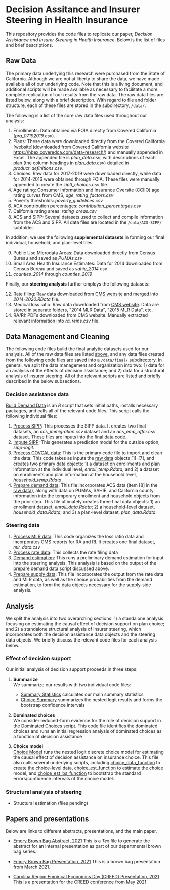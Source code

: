 # Decision Assitance and Insurer Steering in Health Insurance

This repository provides the code files to replicate our paper, *Decision Assistance and Insurer Steering in Health Insurance*. Below is the list of files and brief descriptions.

## Raw Data
The primary data underlying this research were purchased from the State of California. Although we are not at liberty to share the data, we have made available all of our underlying code. Note that this is a living document, and additional scripts will be made available as necessary to facilitate a more complete replication of our results from the raw data. The raw data files are listed below, along with a brief description. With regard to file and folder structure, each of these files are stored in the subdirectory, `/data/`.

The following is a list of the core raw data files used throughout our analysis:

1. Enrollments: Data obtained via FOIA directly from Covered California (*pra_07192019.csv*).
2. Plans: These data were downloaded directly from the Covered California [website](downloaded from Covered California website https://hbex.coveredca.com/data-research/) and manually appended in Excel. The appended file is *plan_data.csv*, with descriptions of each plan (the column headings in *plan_data.csv*) detailed in *product_definitions.csv*.
3. Choices: Raw data for 2017-2019 were downloaded directly, while data for 2014-2016 were obtained through FOIA. These files were manually appended to create the *zip3_choices.csv* file.
4. Age rating: Consumer Information and Insurance Oversite (CCIIO) age rating curves from CMS, *age_rating_factors.csv*
5. Poverty thresholds: *poverty_guidelines.csv*
6. ACA contribution percentages: *contribution_percentages.csv*
7. California rating areas: *rating_areas.csv*
8. ACS and SIPP: Several datasets used to collect and compile information from the ACS and SIPP. All data files are located in the `/data/ACS-SIPP/` subfolder.



In addition, we use the following **supplemental datasets** in forming our final individual, household, and plan-level files:

9. Public Use Microdata Areas: Data downloaded directly from Census Bureau and saved as *PUMAs.csv*
10. Small Area Health Insurance Estimates: Data for 2014 downloaded from Census Bureau and saved as *sahie_2014.csv*
11. *counties_2014* through *counties_2019*


Finally, our **steering analysis** further employs the following datasets:

12. Rate filing: Raw data downloaded from [CMS website](https://www.cms.gov/CCIIO/Resources/Data-Resources/ratereview) and merged into *2014-2020.RData* file. 
13. Medical loss ratio: Raw data downloaded from [CMS website](https://www.cms.gov/CCIIO/Resources/Data-Resources/mlr). Data are stored in separate folders, "2014 MLR Data", "2015 MLR Data", etc.
14. RA/RI: PDFs downloaded from CMS website. Manually extracted relevant information into *ra_reins.csv* file.


## Data Management and Cleaning
The following code files build the final analytic datasets used for our analysis. All of the raw data files are listed [above](#raw-data), and any data files created from the following code files are saved into a `/data/final/` subdirectory. In general, we split the data management and organization into two: 1) data for an analysis of the effects of decision assistance; and 2) data for a structural analysis of insurer steering. All of the relevant scripts are listed and briefly described in the below subsections. 

### Decision assistance data
[Build Demand Data](data-code/build-demand-data.R) is an *R* script that sets initial paths, installs necessary packages, and calls all of the relevant code files. This script calls the following individual files:

1. [Process SIPP](data-code/process.SIPP.R): This processes the SIPP data. It creates two final datasets, an *acs_immigration.csv* dataset and an *acs_emp_offer.csv* dataset. These files are inputs into the [final data code](data-code/process.final.data.R).
2. [Impute SIPP](data-code/impute.SIPP.R): This generates a prediction model for the outside option, *sipp-logit*.
3. [Process COVCAL data](data-code/process.COVCAL.data.R): This is the primary code file to import and clean the data. This code takes as inputs the [raw data](#raw-data) objects [1]-[7], and creates two primary data objects: 1) a dataset on enrollments and plan information at the individual level, *enroll_temp.Rdata*; and 2) a dataset on enrollments and plan information at the household level, *household_temp.Rdata*.
4. [Prepare demand data](data-code/prepare.demand.data.R): This file incorporates ACS data (item [8] in the [raw data](#raw-data)), along with data on PUMAs, SAHIE, and California county information into the temporary enrollment and household objects from the prior step. This file ultimately creates three final data objects: 1) an enrollment dataset, *enroll_data.Rdata*; 2) a household-level dataset, *household_data.Rdata*; and 3) a plan-level dataset, *plan_data.Rdata*.


### Steering data
1. [Process MLR data](data-code/process.MLR.data.nav.R): This code organizes the loss ratio data and incorporates CMS reports for RA and RI. It creates one final dataset, *mlr_data.csv*
2. [Process rate data](data-code/process.rate.data.R): This collects the rate filing data 
3. [Demand estimation](analysis/demand.est.R): This runs a preliminary demand estimation for input into the steering analysis. This analysis is based on the output of the [prepare demand data](data-code/prepare.demand.data.R) script discussed above.
4. [Prepare supply data](data-code/prepare.supply.data.R): This file incorporates the output from the rate data and MLR data, as well as the choice probabilities from the demand estimation, to form the data objects necessary for the supply-side analysis.



## Analysis

We split the analysis into two overarching sections: 1) a standalone analysis focusing on estimating the causal effect of decision support on plan choice; and 2) a standalone structural analysis of insurer steering, which incorporates both the decision assistance data objects and the steering data objects. We briefly discuss the relevant code files for each analysis below.


### Effect of decision support
Our initial analysis of decision support proceeds in three steps:

1. **Summarize**<br>
We summarize our results with two individual code files:<br>
    - [Summary Statistics](analysis/_SummaryStats.R) calculates our main summary statistics
    - [Choice Summary](analysis/_ChoiceSummary.R) summarizes the nested logit results and forms the bootstrap confidence intervals

2. **Dominated choices**<br>
We consider reduced-form evidence for the role of decision support in the [Dominated Choices](analysis/_DominatedChoices.R) script. This code file identifies the dominated choices and runs an initial regression analysis of dominated choices as a function of decision assistance

3. **Choice model**<br>
[Choice Model](analysis/_ChoiceModel.R) runs the nested logit discrete choice model for estimating the causal effect of decision assistance on insurance choice. This file also calls several underlying scripts, including [choice_data_function](analysis/choice_data_function.R) to create the choice-level data, [choice_est_function](analysis/choice_est_function.R) to estimate the choice model, and [choice_est_bs_function](analysis/choice_est_bs_function.R) to bootstrap the standard errors/confidence intervals of the choice model.

### Structural analysis of steering
  - Structural estimation (files pending)




## Papers and presentations
Below are links to different abstracts, presentations, and the main paper. 

- [Emory Brown Bag Abstract, 2021](finals/abstract-emory-lunchlearn-202103.tex) This is a *Tex* file to generate the abstract for an internal presentation as part of our departmental brown bag series. 
    
- [Emory Brown Bag Presentation, 2021](finals/lunch-and-learn/lunch-learn-202103.html) This is a brown bag presentation from March 2021.

- [Carolina Region Empirical Economics Day (CREED) Presentation, 2021](finals/creed/creed-202105.html) This is a presentation for the CREED conference from May 2021.

 


  
